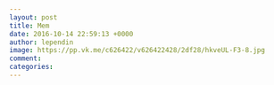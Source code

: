```yaml
--- 
layout: post 
title: Mem 
date: 2016-10-14 22:59:13 +0000 
author: lependin 
image: https://pp.vk.me/c626422/v626422428/2df28/hkveUL-F3-8.jpg
comment: 
categories: 
---
```

